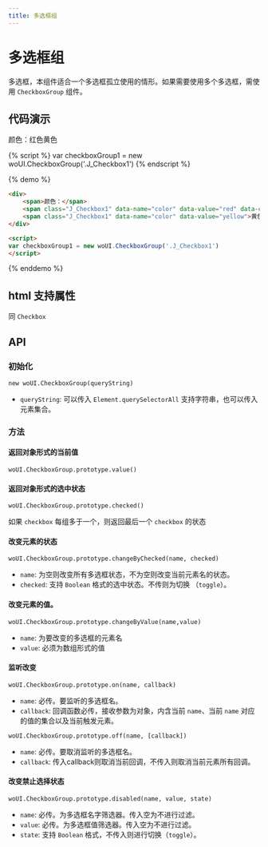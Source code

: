 ```yaml
---
title: 多选框组
---
```

<style>

</style>

# 多选框组

多选框，本组件适合一个多选框孤立使用的情形。如果需要使用多个多选框，需使用 `CheckboxGroup` 组件。

## 代码演示

<div><span>颜色：</span><span class="J_Checkbox1" data-name="color" data-value="red" data-checked>红色</span><span class="J_Checkbox1" data-name="color" data-value="yellow">黄色</span></div>

{% script %}
var checkboxGroup1 = new woUI.CheckboxGroup('.J_Checkbox1')
{% endscript %}

{% demo %}
``` html
<div>
    <span>颜色：</span>
    <span class="J_Checkbox1" data-name="color" data-value="red" data-checked>红色</span>
    <span class="J_Checkbox1" data-name="color" data-value="yellow">黄色</span>
</div>

<script>
var checkboxGroup1 = new woUI.CheckboxGroup('.J_Checkbox1')
</script>
```
{% enddemo %}

## html 支持属性

同 `Checkbox`

## API

### 初始化

`new woUI.CheckboxGroup(queryString)`

* `queryString`: 可以传入 `Element.querySelectorAll` 支持字符串，也可以传入元素集合。

### 方法

#### 返回对象形式的当前值

`woUI.CheckboxGroup.prototype.value()`

#### 返回对象形式的选中状态

`woUI.CheckboxGroup.prototype.checked()`

如果 `checkbox` 每组多于一个，则返回最后一个 `checkbox` 的状态

#### 改变元素的状态

`woUI.CheckboxGroup.prototype.changeByChecked(name, checked)`

* `name`: 为空则改变所有多选框状态，不为空则改变当前元素名的状态。
* `checked`: 支持 `Boolean` 格式的选中状态。不传则为切换 （`toggle`）。

#### 改变元素的值。

`woUI.CheckboxGroup.prototype.changeByValue(name,value)`

* `name`: 为要改变的多选框的元素名
* `value`: 必须为数组形式的值

#### 监听改变

`woUI.CheckboxGroup.prototype.on(name, callback)`

* `name`: 必传。要监听的多选框名。
* `callback`: 回调函数必传，接收参数为对象，内含当前 `name`、当前 `name` 对应的值的集合以及当前触发元素。

`woUI.CheckboxGroup.prototype.off(name, [callback])`

* `name`: 必传。要取消监听的多选框名。
* `callback`: 传入callback则取消当前回调，不传入则取消当前元素所有回调。

#### 改变禁止选择状态

`woUI.CheckboxGroup.prototype.disabled(name, value, state)`

* `name`: 必传。为多选框名字筛选器。传入空为不进行过滤。
* `value`: 必传。为多选框值筛选器。传入空为不进行过滤。
* `state`: 支持 `Boolean` 格式，不传入则进行切换（`toggle`）。

